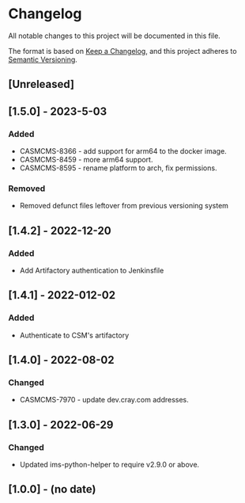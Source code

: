 # Changelog

All notable changes to this project will be documented in this file.

The format is based on [Keep a Changelog](https://keepachangelog.com/en/1.0.0/),
and this project adheres to [Semantic Versioning](https://semver.org/spec/v2.0.0.html).

## [Unreleased]

## [1.5.0] - 2023-5-03
### Added
- CASMCMS-8366 - add support for arm64 to the docker image.
- CASMCMS-8459 - more arm64 support.
- CASMCMS-8595 - rename platform to arch, fix permissions.

### Removed
- Removed defunct files leftover from previous versioning system

## [1.4.2] - 2022-12-20
### Added
- Add Artifactory authentication to Jenkinsfile

## [1.4.1] - 2022-012-02
### Added
- Authenticate to CSM's artifactory

## [1.4.0] - 2022-08-02
### Changed
- CASMCMS-7970 - update dev.cray.com addresses.

## [1.3.0] - 2022-06-29
### Changed
- Updated ims-python-helper to require v2.9.0 or above.

## [1.0.0] - (no date)
